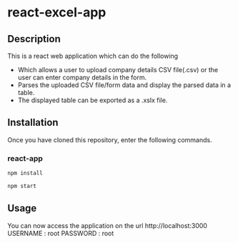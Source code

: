 # react-excel-app
## Description
This is a react web application which can do the following
 - Which allows a user to upload company details CSV file(.csv) or the user can enter company details in the form.
 - Parses the uploaded CSV file/form data and display the parsed data in a table. 
 - The displayed table can be exported as a .xslx file.
## Installation
Once you have cloned this repository, enter the following commands.
### react-app
```sh
npm install
```
```sh
npm start
```

## Usage
You can now access the application on the url http://localhost:3000
USERNAME : root
PASSWORD : root
